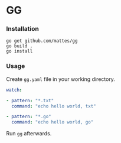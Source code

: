 GG
==


### Installation
```
go get github.com/mattes/gg
go build .
go install
```


### Usage

Create ``gg.yaml`` file in your working directory.

```yaml
watch:

- pattern: "*.txt"
  command: "echo hello world, txt"

- pattern: "*.go"
  command: "echo hello world, go"
```

Run ``gg`` afterwards.